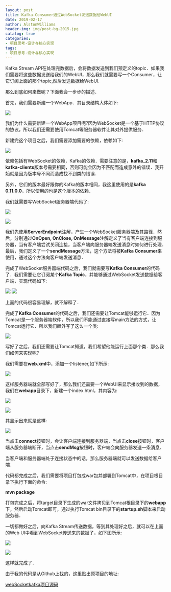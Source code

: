 ```yaml
---
layout: post
title: Kafka-Consumer通过WebSocket发送数据给WebUI
date: 2019-02-17
author: AlstonWilliams
header-img: img/post-bg-2015.jpg
catalog: true
categories:
- 项目思考-设计与核心实现
tags:
- 项目思考-设计与核心实现
---
```

Kafka Stream API在处理完数据后，会将数据发送到我们预定义的topic．如果我们需要将这些数据发送给我们的WebUI，那么我们就需要写一个Consumer，让它订阅上面的那个topic,然后发送数据给WebUI.

那么到底如何来做呢？下面我会一步步的描述．

首先，我们需要新建一个WebApp．其目录结构大体如下:


![](http://upload-images.jianshu.io/upload_images/4108852-be0b3d6376335082.png?imageMogr2/auto-orient/strip%7CimageView2/2/w/1240)

我们为什么需要新建一个WebApp项目呢?因为WebSocket是一个基于HTTP协议的协议，所以我们还需要使用Tomcat等服务器软件让其对外提供服务．



新建完这个项目之后，我们需要添加需要的依赖，依赖如下:


![](http://upload-images.jianshu.io/upload_images/4108852-a8c1b4b8e44632f8.png?imageMogr2/auto-orient/strip%7CimageView2/2/w/1240)

依赖包括有WebSocket的依赖，Kafka的依赖．需要注意的是，**kafka_2.11**和**kafka-clients**版本号需要相同，否则可能会因为不匹配而造成意外的错误．我开始就是因为版本号不同而造成找不到类的错误．

另外，它们的版本最好跟你的Kafka的版本相同，我这里使用的是**kafka 0.11.0.0**，所以使用的也是这个版本的依赖．

我们就需要写WebSocket服务器端代码了:


![](http://upload-images.jianshu.io/upload_images/4108852-b38e8cec93e08fbc.png?imageMogr2/auto-orient/strip%7CimageView2/2/w/1240)

![](http://upload-images.jianshu.io/upload_images/4108852-0da8277fcc5838be.png?imageMogr2/auto-orient/strip%7CimageView2/2/w/1240)

我们先使用**ServerEndpoint**注解，产生一个WebSocket服务器端及其路径．然后，分别通过**OnOpen, OnClose, OnMessage**注解定义了当有客户端连接到服务器，当有客户端尝试关闭连接，当客户端向服务器端发送消息时如何进行处理．最后，我们定义了一个**sendMessage**方法，这个方法将被**Kafka Consumer**来使用，通过这个方法向客户端发送消息．

完成了WebSocket服务器端代码之后，我们就需要写**Kafka Consumer**的代码了．我们需要让它订阅某个**Kafka Topic**，并能够通过WebSocket发送数据给客户端，实现代码如下:


![](http://upload-images.jianshu.io/upload_images/4108852-155f0c7776a65d99.png?imageMogr2/auto-orient/strip%7CimageView2/2/w/1240)
![](http://upload-images.jianshu.io/upload_images/4108852-e66f4706b0029662.png?imageMogr2/auto-orient/strip%7CimageView2/2/w/1240)

上面的代码很容易理解，就不解释了．

完成了**Kafka Consumer**的代码之后，我们还需要让Tomcat能够运行它．因为Tomcat是一个服务器端软件，所以我们不能通过直接写main方法的方式，让Tomcat运行它．所以我们额外写了这么一个类:


![](http://upload-images.jianshu.io/upload_images/4108852-bb65594d3dfcaa9e.png?imageMogr2/auto-orient/strip%7CimageView2/2/w/1240)

写好了之后，我们还需要让Tomcat知道，我们希望他能运行上面那个类．那么我们如何来实现呢?

我们需要在**web.xml**中，添加一个listener,如下所示:


![](http://upload-images.jianshu.io/upload_images/4108852-7baaa8242f5561e8.png?imageMogr2/auto-orient/strip%7CimageView2/2/w/1240)

这样服务器端就全部写好了，那么我们还需要一个WebUI来显示接收到的数据，我们在**webapp**目录下，新建一个index.html，其内容为:


![](http://upload-images.jianshu.io/upload_images/4108852-30d0f4fe90bd58da.png?imageMogr2/auto-orient/strip%7CimageView2/2/w/1240)

![](http://upload-images.jianshu.io/upload_images/4108852-7aed29aa35a63a04.png?imageMogr2/auto-orient/strip%7CimageView2/2/w/1240)

其显示出来就是这样:


![](http://upload-images.jianshu.io/upload_images/4108852-05a86e0ba49ec0ab.png?imageMogr2/auto-orient/strip%7CimageView2/2/w/1240)

当点击**connect**按钮时，会让客户端连接到服务器端，当点击**close**按钮时，客户端从服务器端断开，当点击**sendMsg**按钮时，客户端会向服务器发送一条消息．

当客户端和服务器端处于连接状态中的话，那么服务器端就可以发送数据给客户端．

代码都完成之后，我们需要将项目打包成war包并部署到Tomcat中，在项目根目录下执行下面的命令:

**mvn package**

打包完成之后，将target目录下生成的war文件拷贝到Tomcat根目录下的**webapp**下，然后启动Tomcat即可，通过执行Tomcat bin目录下的**startup.sh**脚本来启动服务器．

一切都做好之后，向Kafka Stream传送数据，等到其处理好之后，就可以在上面的Web UI中看到WebSocket传送来的数据了，如下图所示:


![](http://upload-images.jianshu.io/upload_images/4108852-b2ed41ff8f361daa.png?imageMogr2/auto-orient/strip%7CimageView2/2/w/1240)

![](http://upload-images.jianshu.io/upload_images/4108852-3d7b9de111e80aad.png?imageMogr2/auto-orient/strip%7CimageView2/2/w/1240)

这样就完成了．

由于我的代码是从Github上找的，这里贴出原项目的地址:

[webSocketkafka项目源码](https://github.com/youtNa/webSocketkafka)
